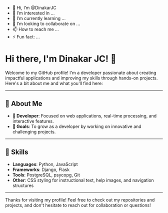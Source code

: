 - 👋 Hi, I’m @DinakarJC
- 👀 I’m interested in ...
- 🌱 I’m currently learning ...
- 💞️ I’m looking to collaborate on ...
- 📫 How to reach me ...
- ⚡ Fun fact: ...
# Hi there, I'm Dinakar JC! 👋

Welcome to my GitHub profile! I'm a developer passionate about creating impactful applications and improving my skills through hands-on projects. Here's a bit about me and what you'll find here:

---

## 🌟 **About Me**
- **🚀 Developer**: Focused on web applications, real-time processing, and interactive features.
- **🎯 Goals**: To grow as a developer by working on innovative and challenging projects.
---

## 🧩 **Skills**
- **Languages**: Python, JavaScript
- **Frameworks**: Django, Flask
- **Tools**: PostgreSQL, psycopg, Git
- **Other**: CSS styling for instructional text, help images, and navigation structures


---
Thanks for visiting my profile! Feel free to check out my repositories and projects, and don't hesitate to reach out for collaboration or questions!

